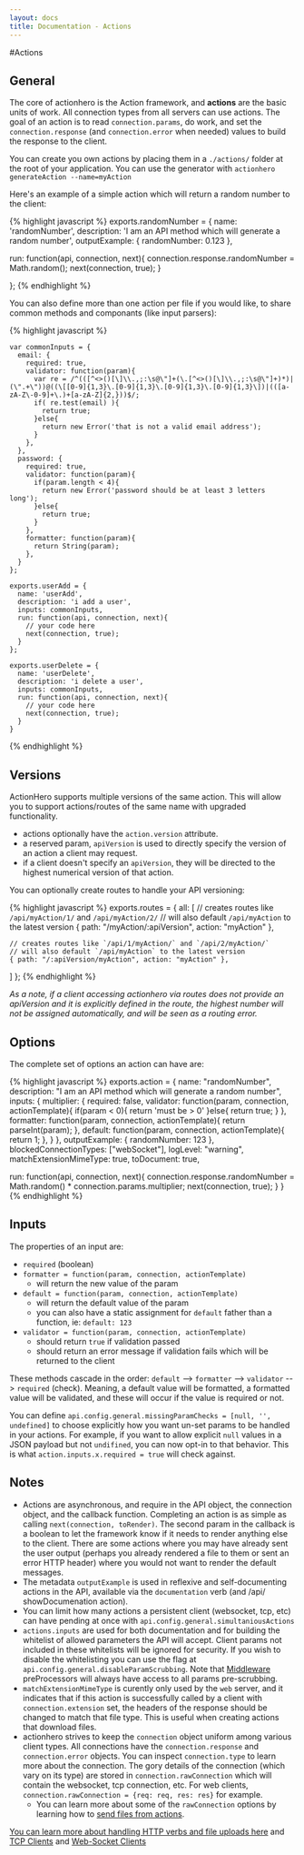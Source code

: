 ```yaml
---
layout: docs
title: Documentation - Actions
---
```


#Actions

## General

The core of actionhero is the Action framework, and **actions** are the basic units of work.  All connection types from all servers can use actions.  The goal of an action is to read `connection.params`, do work, and set the `connection.response` (and `connection.error` when needed) values to build the response to the client.

You can create you own actions by placing them in a `./actions/` folder at the root of your application.  You can use the generator with `actionhero generateAction --name=myAction`

Here's an example of a simple action which will return a random number to the client:

{% highlight javascript %}
exports.randomNumber = {
  name: 'randomNumber',
  description: 'I am an API method which will generate a random number',
  outputExample: {
    randomNumber: 0.123
  },
  
  run: function(api, connection, next){
    connection.response.randomNumber = Math.random();
    next(connection, true);
  }

};
{% endhighlight %}

You can also define more than one action per file if you would like, to share common methods and componants (like input parsers):

{% highlight javascript %}

    var commonInputs = {
      email: {
        required: true,
        validator: function(param){
          var re = /^(([^<>()[\]\\.,;:\s@\"]+(\.[^<>()[\]\\.,;:\s@\"]+)*)|(\".+\"))@((\[[0-9]{1,3}\.[0-9]{1,3}\.[0-9]{1,3}\.[0-9]{1,3}\])|(([a-zA-Z\-0-9]+\.)+[a-zA-Z]{2,}))$/;
          if( re.test(email) ){
            return true;
          }else{
            return new Error('that is not a valid email address');
          }
        },  
      }, 
      password: {
        required: true,
        validator: function(param){
          if(param.length < 4){
            return new Error('password should be at least 3 letters long');
          }else{
            return true;
          }
        },
        formatter: function(param){
          return String(param);
        },
      }
    };

    exports.userAdd = {
      name: 'userAdd',
      description: 'i add a user',
      inputs: commonInputs,
      run: function(api, connection, next){
        // your code here
        next(connection, true);
      }
    };
    
    exports.userDelete = {
      name: 'userDelete',
      description: 'i delete a user',
      inputs: commonInputs,
      run: function(api, connection, next){
        // your code here
        next(connection, true);
      }
    }
{% endhighlight %}

## Versions

ActionHero supports multiple versions of the same action.  This will allow you to support actions/routes of the same name with upgraded functionality.

- actions optionally have the `action.version` attribute.
- a reserved param, `apiVersion` is used to directly specify the version of an action a client may request.
- if a client doesn't specify an `apiVersion`, they will be directed to the highest numerical version of that action.

You can optionally create routes to handle your API versioning:

{% highlight javascript %}
exports.routes = {
  all: [
    // creates routes like `/api/myAction/1/` and `/api/myAction/2/`
    // will also default `/api/myAction` to the latest version
    { path: "/myAction/:apiVersion", action: "myAction" },

    // creates routes like `/api/1/myAction/` and `/api/2/myAction/`
    // will also default `/api/myAction` to the latest version
    { path: "/:apiVersion/myAction", action: "myAction" },
  ]
};
{% endhighlight %}

*As a note, if a client accessing actionhero via routes does not provide an apiVersion and it is explicitly defined in the route, the highest number will not be assigned automatically, and will be seen as a routing error.*

## Options

The complete set of options an action can have are:

{% highlight javascript %}
exports.action = {
  name: "randomNumber",
  description: "I am an API method which will generate a random number",
  inputs: { 
    multiplier: {
      required: false,
      validator: function(param, connection, actionTemplate){ if(param < 0){ 
        return 'must be > 0' }else{ return true; } 
      },
      formatter: function(param, connection, actionTemplate){ 
        return parseInt(param); 
      },
      default:   function(param, connection, actionTemplate){ 
        return 1; 
      },
    }
  },
  outputExample: { randomNumber: 123 },
  blockedConnectionTypes: ["webSocket"],
  logLevel: "warning",
  matchExtensionMimeType: true,
  toDocument: true,

  run: function(api, connection, next){
    connection.response.randomNumber = Math.random() * connection.params.multiplier;
    next(connection, true);
  }
}
{% endhighlight %}

## Inputs

The properties of an input are:

- `required` (boolean)
- `formatter = function(param, connection, actionTemplate)`
  - will return the new value of the param
- `default = function(param, connection, actionTemplate)`
  - will return the default value of the param
  - you can also have a static assignment for `default` father than a function, ie: `default: 123`
- `validator = function(param, connection, actionTemplate)`
  - should return `true` if validation passed
  - should return an error message if validation fails which will be returned to the client
  
These methods cascade in the order: `default` --> `formatter` --> `validator` --> `required` (check). Meaning, a default value will be formatted, a formatted value will be validated, and these will occur if the value is required or not.

You can define `api.config.general.missingParamChecks = [null, '', undefined]` to choose explicitly how you want un-set params to be handled in your actions.  For example, if you want to allow explicit `null` values in a JSON payload but not `undifined`, you can now opt-in to that behavior.  This is what `action.inputs.x.required = true` will check against.

## Notes

* Actions are asynchronous, and require in the API object, the connection object, and the callback function.  Completing an action is as simple as calling `next(connection, toRender)`.  The second param in the callback is a boolean to let the framework know if it needs to render anything else to the client.  There are some actions where you may have already sent the user output (perhaps you already rendered a file to them or sent an error HTTP header) where you would not want to render the default messages.
* The metadata `outputExample` is used in reflexive and self-documenting actions in the API, available via the `documentation` verb (and /api/ showDocumenation action).  
* You can limit how many actions a persistent client (websocket, tcp, etc) can have pending at once with `api.config.general.simultaniousActions`
* `actions.inputs` are used for both documentation and for building the whitelist of allowed parameters the API will accept.  Client params not included in these whitelists will be ignored for security. If you wish to disable the whitelisting you can use the flag at `api.config.general.disableParamScrubbing`. Note that [Middleware](/docs/core/middleware.html) preProcessors will always have access to all params pre-scrubbing.
* `matchExtensionMimeType` is curently only used by the `web` server, and it indicates that if this action is successfully called by a client with `connection.extension` set, the headers of the response should be changed to match that file type.  This is useful when creating actions that download files.
* actionhero strives to keep the `connection` object uniform among various client types.  All connections have the `connection.response` and `connection.error` objects.  You can inspect `connection.type` to learn more about the connection.  The gory details of the connection (which vary on its type) are stored in `connection.rawConnection` which will contain the websocket, tcp connection, etc.  For web clients, `connection.rawConnection = {req: req, res: res}` for example.  
  * You can learn more about some of the `rawConnection` options by learning how to [send files from actions](/docs/core/file-server.html#sending-files-from-actions).

[You can learn more about handling HTTP verbs and file uploads here](/docs/servers/web.html) and [TCP Clients](/docs/servers/socket.html) and [Web-Socket Clients](/docs/servers/websocket.html)
